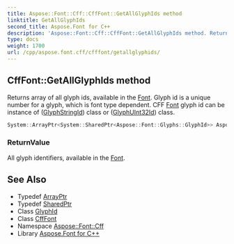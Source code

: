```yaml
---
title: Aspose::Font::Cff::CffFont::GetAllGlyphIds method
linktitle: GetAllGlyphIds
second_title: Aspose.Font for C++
description: 'Aspose::Font::Cff::CffFont::GetAllGlyphIds method. Returns array of all glyph ids, available in the Font. Glyph id is a unique number for a glyph, which is font type dependent. CFF Font glyph id can be instance of (GlyphStringId) class or (GlyphUInt32Id) class in C++.'
type: docs
weight: 1700
url: /cpp/aspose.font.cff/cfffont/getallglyphids/
---
```

## CffFont::GetAllGlyphIds method


Returns array of all glyph ids, available in the [Font](../../../aspose.font/font/). Glyph id is a unique number for a glyph, which is font type dependent. CFF [Font](../../../aspose.font/font/) glyph id can be instance of ([GlyphStringId](../)) class or ([GlyphUInt32Id](../)) class.

```cpp
System::ArrayPtr<System::SharedPtr<Aspose::Font::Glyphs::GlyphId>> Aspose::Font::Cff::CffFont::GetAllGlyphIds() override
```


### ReturnValue

All glyph identifiers, available in the [Font](../../../aspose.font/font/).

## See Also

* Typedef [ArrayPtr](../../../system/arrayptr/)
* Typedef [SharedPtr](../../../system/sharedptr/)
* Class [GlyphId](../../../aspose.font.glyphs/glyphid/)
* Class [CffFont](../)
* Namespace [Aspose::Font::Cff](../../)
* Library [Aspose.Font for C++](../../../)
